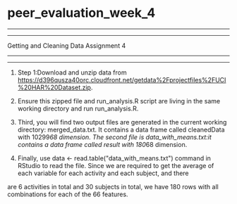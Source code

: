 # peer_evaluation_week_4

-------------------------------------------------
-------------------------------------------------

Getting and Cleaning Data Assignment 4

-------------------------------------------------
-------------------------------------------------

1. Step 1:Download and unzip data from https://d396qusza40orc.cloudfront.net/getdata%2Fprojectfiles%2FUCI%20HAR%20Dataset.zip.

2. Ensure this zipped file and run_analysis.R script are living in the same working directory and run run_analysis.R. 

4. Third, you will find two output files are generated in the current working directory: merged_data.txt. It contains a data frame called cleanedData with 10299*68 dimension.
The second file is data_with_means.txt:it contains a data frame called result with 180*68 dimension.

5. Finally, use data <- read.table("data_with_means.txt") command in RStudio to read the file. Since we are required to get the average of each variable for each activity and each subject, and there 

are 6 activities in total and 30 subjects in total, we have 180 rows with all combinations for each of the 66 features. 
